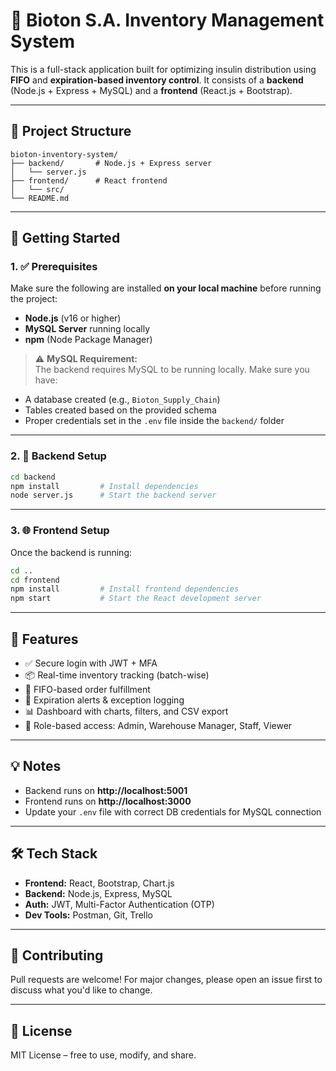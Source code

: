 # 💉 Bioton S.A. Inventory Management System

This is a full-stack application built for optimizing insulin distribution using **FIFO** and **expiration-based inventory control**. It consists of a **backend** (Node.js + Express + MySQL) and a **frontend** (React.js + Bootstrap).

---

## 📁 Project Structure

```
bioton-inventory-system/
├── backend/       # Node.js + Express server
│   └── server.js
├── frontend/      # React frontend
│   └── src/
└── README.md
```

---

## 🚀 Getting Started

### 1. ✅ Prerequisites

Make sure the following are installed **on your local machine** before running the project:

- **Node.js** (v16 or higher)
- **MySQL Server** running locally
- **npm** (Node Package Manager)

> ⚠️ **MySQL Requirement:**  
The backend requires MySQL to be running locally. Make sure you have:
- A database created (e.g., `Bioton_Supply_Chain`)
- Tables created based on the provided schema
- Proper credentials set in the `.env` file inside the `backend/` folder

---

### 2. 🔧 Backend Setup

```bash
cd backend
npm install         # Install dependencies
node server.js      # Start the backend server
```

---

### 3. 🌐 Frontend Setup

Once the backend is running:

```bash
cd ..
cd frontend
npm install         # Install frontend dependencies
npm start           # Start the React development server
```

---

## 🌟 Features

- ✅ Secure login with JWT + MFA
- 📦 Real-time inventory tracking (batch-wise)
- 🔄 FIFO-based order fulfillment
- 🧯 Expiration alerts & exception logging
- 📊 Dashboard with charts, filters, and CSV export
- 🔐 Role-based access: Admin, Warehouse Manager, Staff, Viewer

---

## 💡 Notes

- Backend runs on **http://localhost:5001**
- Frontend runs on **http://localhost:3000**
- Update your `.env` file with correct DB credentials for MySQL connection

---

## 🛠️ Tech Stack

- **Frontend:** React, Bootstrap, Chart.js
- **Backend:** Node.js, Express, MySQL
- **Auth:** JWT, Multi-Factor Authentication (OTP)
- **Dev Tools:** Postman, Git, Trello

---

## 🧠 Contributing

Pull requests are welcome! For major changes, please open an issue first to discuss what you'd like to change.

---

## 📄 License

MIT License – free to use, modify, and share.
